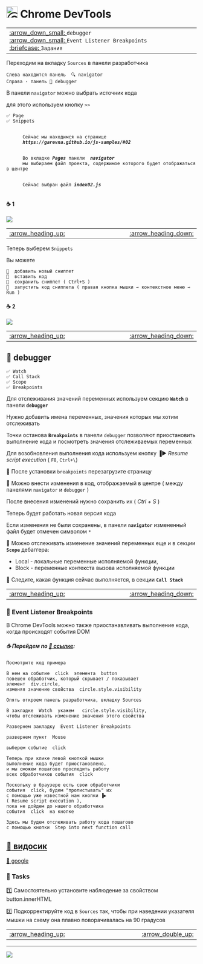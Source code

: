 [ico20]: https://raw.githubusercontent.com/garevna/a-level-js-lessons/master/ico/a-level-20.png
[ico25]: https://raw.githubusercontent.com/garevna/a-level-js-lessons/master/ico/a-level-25.png
[hw-30]: https://raw.githubusercontent.com/garevna/a-level-js-lessons/master/ico/briefcase-30.png
[cap-30]: https://raw.githubusercontent.com/garevna/a-level-js-lessons/master/ico/coffee-30.png
[warn-25]: https://raw.githubusercontent.com/garevna/a-level-js-lessons/master/ico/warning-25.png
[link-25]: https://raw.githubusercontent.com/garevna/a-level-js-lessons/master/ico/link-25.png
[err-20]: https://raw.githubusercontent.com/garevna/a-level-js-lessons/master/ico/no_entry-20.png
[err-25]: https://raw.githubusercontent.com/garevna/a-level-js-lessons/master/ico/no_entry-25.png
[err-30]: https://raw.githubusercontent.com/garevna/a-level-js-lessons/master/ico/no_entry-30.png

# <img src="https://avatars2.githubusercontent.com/u/19735284?s=40&v=4" width="30" title="Ⓒ Irina Fylyppova ( garevna ) 2019"/> Chrome DevTools

<table>
  <tr>
    <td width="8%">
       <a href = "#-debugger">
          :arrow_down_small:
       </a> <code>debugger</code><br>
       <a href = "#-event-listener-breakpoints">
          :arrow_down_small:
       </a> <code>Event Listener Breakpoints</code><br>
       <a href = "#-tasks">
          :briefcase:
       </a> <code>Задания</code>
    </td>
  </tr>
</table>

Переходим на вкладку  `Sources` в панели разработчика

    Слева находится панель  🔍 navigator
    Справа - панель 🔧 debugger

В панели `navigator` можно выбрать источник кода

для этого используем кнопку `>>`

    ✅ Page
    ✅ Snippets

<div>
    <code>
      Сейчас мы находимся на странице
      <b><em>https://garevna.github.io/js-samples/#02</em></b>
    </code><br/>
    <code>
      Во вкладке <b><em>Pages</em></b> панели  <b><em>navigator</em></b>  
      мы выбираем файл проекта, содержимое которого будет отображаться в центре
    </code><br/>
    <code>
      Сейчас выбран файл <b><em>index02.js</em></b>
    </code>
</div>

#### :coffee: 1

![](https://raw.githubusercontent.com/garevna/js-course/master/images/lessons/01.png)

<table>
  <tr>
    <td width="8%">
       <a href = "#-chrome-devtools">
          :arrow_heading_up:
       </a>
    </td>
    <td width="800">
       &nbsp;
    </td>
    <td width="8%">
       <a href = "#coffee-2">
          :arrow_heading_down:
       </a>
    </td>
  </tr>
</table>

Теперь выберем `Snippets`

Вы можете
```
📌  добавить новый сниппет
📌  вставить код
📌  сохранить сниппет ( Ctrl+S )
📌  запустить код сниппета ( правая кнопка мышки ⇾ контекстное меню ⇾ Run )
```
#### :coffee: 2

![](https://raw.githubusercontent.com/garevna/js-course/master/images/lessons/02.png)

<table>
  <tr>
    <td width="8%">
       <a href = "#coffee-1">
          :arrow_heading_up:
       </a>
    </td>
    <td width="800">
       &nbsp;
    </td>
    <td width="8%">
       <a href = "#-event-listener-breakpoints">
          :arrow_heading_down:
       </a>
    </td>
  </tr>
</table>

## 📖 debugger

    ✅ Watch
    ✅ Call Stack
    ✅ Scope
    ✅ Breakpoints

Для отслеживания значений переменных используем секцию  **`Watch`**  в панели  **`debugger`**

Нужно добавить имена переменных, значения которых мы хотим отслеживать

Точки останова **`Breakpoints`** в панели `debugger` позволяют приостановить выполнение кода и посмотреть значения отслеживаемых переменных

Для возобновления выполнения кода используем кнопку   ▐▶️  *Resume script execution*
    ( `F8`, `Ctrl+\`)

🔄 После установки `breakpoints` перезагрузите страницу

📝 Можно внести изменения в код, отображаемый в центре ( между панелями `navigator` и `debugger` )

После внесения изменений нужно сохранить их  ( *Ctrl + S* )

Теперь будет работать новая версия кода

Если изменения не были сохранены, в панели  **`navigator`**  измененный файл будет отмечен символом `*`

👀 Mожно отслеживать изменение значений переменных еще и  в секции  **`Scope`**  дебаггера:
* Local - локальные переменные исполняемой функции,
* Block - переменные контекста вызова исполняемой функции

👀 Следите, какая функция сейчас выполняется, в секции **`Call Stack`**

<table>
  <tr>
    <td width="8%">
       <a href = "#coffee-2">
          :arrow_heading_up:
       </a>
    </td>
    <td width="800">
       &nbsp;
    </td>
    <td width="8%">
       <a href = "#-tasks">
          :arrow_heading_down:
       </a>
    </td>
  </tr>
</table>

### 📖 Event Listener Breakpoints

В  Chrome DevTools  можно также приостанавливать выполнение кода, когда происходят события DOM

##### :coffee: Перейдем по [:link: ссылке](garevna.github.io):   
```
Посмотрите код примера

В нем на событие  click  элемента  button
повешен обработчик, который скрывает / показывает
элемент  div.circle,
изменяя значение свойства  circle.style.visibility

Опять откроем панель разработчика, вкладку Sources

В закладке  Watch  укажем   circle.style.visibility,
чтобы отслеживать изменение значения этого свойства

Развернем закладку  Event Listener Breakpoints

развернем пункт  Mouse

выберем событие  click

Теперь при клике левой кнопкой мышки
выполнение кода будет приостановлено,
и мы сможем пошагово проследить работу
всех обработчиков события  click

Поскольку в браузере есть свои обработчики
события  click, будем "пролистывать" их
с помощью уже известной нам кнопки ▐▶️  
( Resume script execution ),
пока не дойдем до нашего обработчика
события  click  на кнопке

Здесь мы будем отслеживать работу кода пошагово
с помощью кнопки  Step into next function call
```
## [:cinema: видосик](https://youtu.be/PQYG2aJf6uI)

[🔗 google](https://developers.google.com/web/tools/chrome-devtools/)

### :briefcase: Tasks

:one: Самостоятельно установите наблюдение за свойством    button.innerHTML

:two: Подкорректируйте код в `Sources` так, чтобы при наведении указателя мышки на схему она плавно поворачивалась на 90 градусов

<table>
  <tr>
    <td width="8%">
       <a href = "#-event-listener-breakpoints">
          :arrow_heading_up:
       </a>
    </td>
    <td width="800">
       &nbsp;
    </td>
    <td width="8%">
       <a href = "#-chrome-devtools">
          :arrow_double_up:
       </a>
    </td>
  </tr>
</table>

_________________________________________________________________________

![](https://github.com/garevna/js-course/raw/master/images/a-level-ico.png?raw=true)

